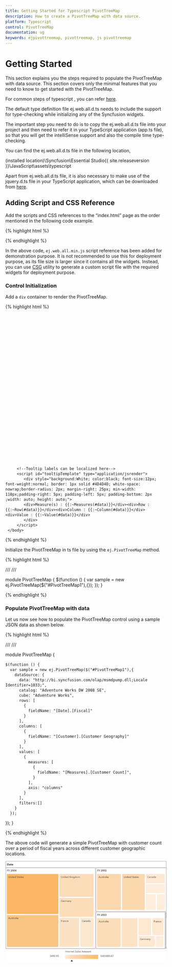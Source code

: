 ```yaml
---
title: Getting Started for Typescript PivotTreeMap
description: How to create a PivotTreeMap with data source.
platform: Typescript
control: PivotTreeMap
documentation: ug
keywords: ejpivottreemap, pivottreemap, js pivottreemap
---
```


# Getting Started

This section explains you the steps required to populate the PivotTreeMap with data source. This section covers only the minimal features that you need to know to get started with the PivotTreeMap.

For common steps of typescript , you can refer [here](https://help.syncfusion.com/js/typescript).

The default type definition file ej.web.all.d.ts needs to include the support for type-checking while initializing any of the Syncfusion widgets. 

The important step you need to do is to copy the ej.web.all.d.ts file into your project and then need to refer it in your TypeScript application (app.ts file), so that you will get the intelliSense support and also the compile time type-checking.

You can find the ej.web.all.d.ts file in the following location,

(installed location)\Syncfusion\Essential Studio\{{ site.releaseversion }}\JavaScript\assets\typescript

Apart from ej.web.all.d.ts file, it is also necessary to make use of the jquery.d.ts file in your TypeScript application, which can be downloaded from [here](https://github.com/DefinitelyTyped/DefinitelyTyped).

## Adding Script and CSS Reference

Add the scripts and CSS references to the “index.html” page as the order mentioned in the following code example.

{% highlight html %}

<!DOCTYPE html>
<html>
<head>
    <link href="http://cdn.syncfusion.com/{{ site.releaseversion }}/js/web/bootstrap-theme/ej.web.all.min.css" rel="stylesheet" />
    <script src="https://code.jquery.com/jquery-3.0.0.min.js"></script>
    <script src="http://cdn.syncfusion.com/js/assets/external/jsrender.min.js" type="text/javascript"></script>
    <script src="https://ajax.aspnetcdn.com/ajax/jquery.validate/1.14.0/jquery.validate.min.js"></script>
    <script src="http://cdn.syncfusion.com/{{ site.releaseversion }}/js/web/ej.web.all.min.js" type="text/javascript"></script>
    <script src="app.js"></script>
</head>
<body>
</body>
</html>

{% endhighlight %}

In the above code, `ej.web.all.min.js` script reference has been added for demonstration purpose. It is not recommended to use this for deployment purpose, as its file size is larger since it contains all the widgets. Instead, you can use [CSG](http://csg.syncfusion.com/# "") utility to generate a custom script file with the required widgets for deployment purpose.

### Control Initialization

Add a `div` container to render the PivotTreeMap.

{% highlight html %}

<!DOCTYPE html>
<html>    
     <body>
         <div id="PivotTreeMap1" style="min-height: 275px; min-width: 525px; height: 460px; width: 99%"></div>

         <!--Tooltip labels can be localized here-->
         <script id="tooltipTemplate" type="application/jsrender">
            <div style="background:White; color:black; font-size:12px; font-weight:normal; border: 1px solid #4D4D4D; white-space: nowrap;border-radius: 2px; margin-right: 25px; min-width: 110px;padding-right: 5px; padding-left: 5px; padding-bottom: 2px ;width: auto; height: auto;">
            <div>Measure(s) : {{:~Measures(#data)}}</div><div>Row : {{:~Row(#data)}}</div><div>Column : {{:~Column(#data)}}</div><div>Value : {{:~Value(#data)}}</div>
            </div>
         </script>  
     </body>
</html>

{% endhighlight %}

Initialize the PivotTreeMap in ts file by using the `ej.PivotTreeMap` method.

{% highlight html %}

/// <reference path="../tsfiles/jquery.d.ts"></reference>
/// <reference path="../tsfiles/ej.web.all.d.ts"></reference>

module PivotTreeMap {
    $(function () {
        var sample = new ej.PivotTreeMap($("#PivotTreeMap1"),{});
    });	
}

{% endhighlight %}

### Populate PivotTreeMap with data

Let us now see how to populate the PivotTreeMap control using a sample JSON data as shown below.

{% highlight html %}

/// <reference path="../tsfiles/jquery.d.ts"></reference>
/// <reference path="../tsfiles/ej.web.all.d.ts"></reference>

module PivotTreeMap {

    $(function () {
      var sample = new ej.PivotTreeMap($("#PivotTreeMap1"),{
        dataSource: {
          data: "http://bi.syncfusion.com/olap/msmdpump.dll;Locale Identifier=1033;",
          catalog: "Adventure Works DW 2008 SE",
          cube: "Adventure Works",
          rows: [
            {
              fieldName: "[Date].[Fiscal]"
            }
          ],
          columns: [
            {
              fieldName: "[Customer].[Customer Geography]"
            }
          ],
          values: [
            {
              measures: [
                {
                  fieldName: "[Measures].[Customer Count]",
                }
              ],
              axis: "columns"
            }
          ],
          filters:[]
        }
      });
  });
}

{% endhighlight %}

The above code will generate a simple PivotTreeMap with customer count over a period of fiscal years across different customer geographic locations.

![](getting-started_images/Olap.png)